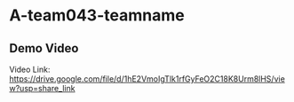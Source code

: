 # A-team043-teamname

## Demo Video

Video Link: <https://drive.google.com/file/d/1hE2VmoIgTlk1rfGyFeO2C18K8Urm8lHS/view?usp=share_link>
